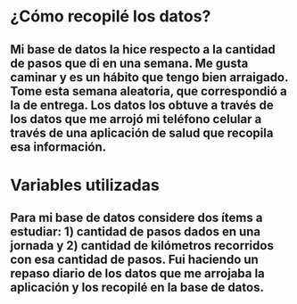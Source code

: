 # ¿Cómo recopilé los datos?

## Mi base de datos la hice respecto a la cantidad de pasos que di en una semana. Me gusta caminar y es un hábito que tengo bien arraigado. Tome esta semana aleatoria, que correspondió a la de entrega. Los datos los obtuve a través de los datos que me arrojó mi teléfono celular a través de una aplicación de salud que recopila esa información. 

# Variables utilizadas

## Para mi base de datos considere dos ítems a estudiar: 1) cantidad de pasos dados en una jornada y 2) cantidad de kilómetros recorridos con esa cantidad de pasos. Fui haciendo un repaso diario de los datos que me arrojaba la aplicación y los recopilé en la base de datos. 